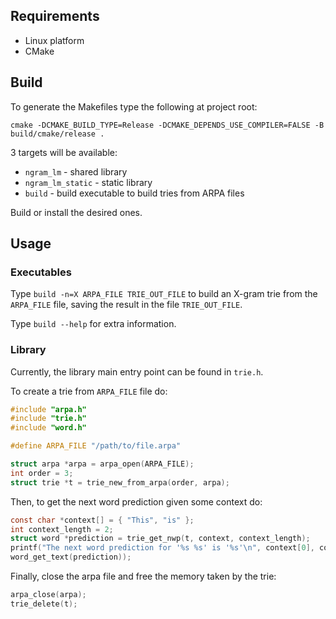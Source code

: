 ## Requirements

- Linux platform
- CMake

## Build

To generate the Makefiles type the following at project root:

`cmake -DCMAKE_BUILD_TYPE=Release -DCMAKE_DEPENDS_USE_COMPILER=FALSE -B build/cmake/release .`

3 targets will be available:

- `ngram_lm` - shared library
- `ngram_lm_static` - static library
- `build` - build executable to build tries from ARPA files

Build or install the desired ones.

## Usage

### Executables

Type `build -n=X ARPA_FILE TRIE_OUT_FILE` to build an X-gram trie from the
`ARPA_FILE` file, saving the result in the file `TRIE_OUT_FILE`.

Type `build --help` for extra information.

### Library

Currently, the library main entry point can be found in `trie.h`.

To create a trie from `ARPA_FILE` file do:

```c
#include "arpa.h"
#include "trie.h"
#include "word.h"

#define ARPA_FILE "/path/to/file.arpa"

struct arpa *arpa = arpa_open(ARPA_FILE);
int order = 3;
struct trie *t = trie_new_from_arpa(order, arpa);
```

Then, to get the next word prediction given some context do:

```c
const char *context[] = { "This", "is" };
int context_length = 2;
struct word *prediction = trie_get_nwp(t, context, context_length);
printf("The next word prediction for '%s %s' is '%s'\n", context[0], context[1],
word_get_text(prediction));
```

Finally, close the arpa file and free the memory taken by the trie:

```c
arpa_close(arpa);
trie_delete(t);
```
